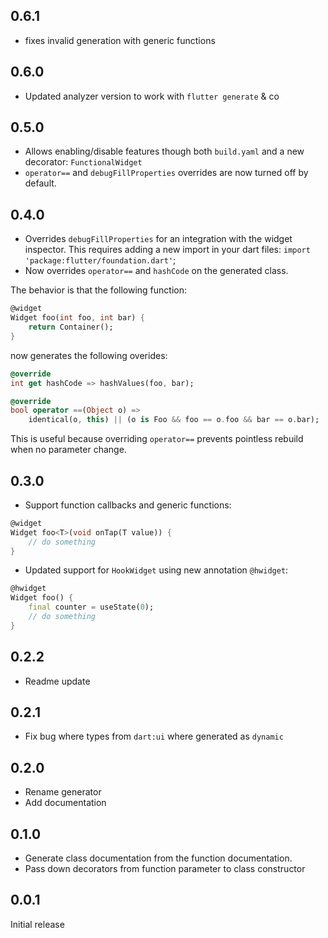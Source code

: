 ## 0.6.1

- fixes invalid generation with generic functions

## 0.6.0

- Updated analyzer version to work with `flutter generate` & co

## 0.5.0

- Allows enabling/disable features though both `build.yaml` and a new decorator: `FunctionalWidget`
- `operator==` and `debugFillProperties` overrides are now turned off by default.

## 0.4.0

- Overrides `debugFillProperties` for an integration with the widget inspector.
This requires adding a new import in your dart files:
`import 'package:flutter/foundation.dart'`;
- Now overrides `operator==` and `hashCode` on the generated class.

The behavior is that the following function:
```dart
@widget
Widget foo(int foo, int bar) {
    return Container();
}
```

now generates the following overides:

```dart
@override
int get hashCode => hashValues(foo, bar);

@override
bool operator ==(Object o) =>
    identical(o, this) || (o is Foo && foo == o.foo && bar == o.bar);
```

This is useful because overriding `operator==` prevents pointless rebuild when no parameter change.

## 0.3.0

-   Support function callbacks and generic functions:

```dart
@widget
Widget foo<T>(void onTap(T value)) {
    // do something
}
```

-   Updated support for `HookWidget` using new annotation `@hwidget`:

```dart
@hwidget
Widget foo() {
    final counter = useState(0);
    // do something
}
```

## 0.2.2

-   Readme update

## 0.2.1

-   Fix bug where types from `dart:ui` where generated as `dynamic`

## 0.2.0

-   Rename generator
-   Add documentation

## 0.1.0

-   Generate class documentation from the function documentation.
-   Pass down decorators from function parameter to class constructor

## 0.0.1

Initial release
